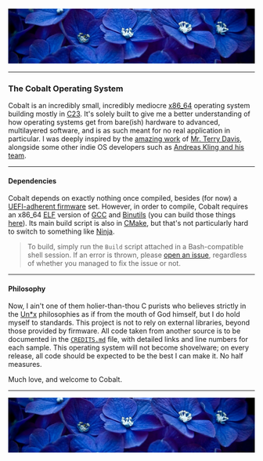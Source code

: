 ![top_banner](https://github.com/israfiel-a/israfiel-a/blob/main/cobalt-banner.jpg)

---

### The Cobalt Operating System
Cobalt is an incredibly small, incredibly mediocre [x86_64](https://en.wikipedia.org/wiki/X86-64) operating system building mostly in [C23](https://en.wikipedia.org/wiki/C23_(C_standard_revision)). It's solely built to give me a better understanding of how operating systems get from bare(ish) hardware to advanced, multilayered software, and is as such meant for no real application in particular. I was deeply inspired by the [amazing work](https://templeos.org/) of [Mr. Terry Davis](https://en.wikipedia.org/wiki/Terry_A._Davis), alongside some other indie OS developers such as [Andreas Kling and his team](https://en.wikipedia.org/wiki/SerenityOS).

---

#### Dependencies
Cobalt depends on exactly nothing once compiled, besides (for now) a [UEFI-adherent firmware](https://en.wikipedia.org/wiki/UEFI) set. However, in order to compile, Cobalt requires an x86_64 [ELF](https://en.wikipedia.org/wiki/Executable_and_Linkable_Format) version of [GCC](https://gcc.gnu.org/) and [Binutils](https://www.gnu.org/software/binutils/) (you can build those things [here](https://wiki.osdev.org/GCC_Cross-Compiler)). Its main build script is also in [CMake](https://cmake.org/), but that's not particularly hard to switch to something like [Ninja](https://ninja-build.org/).

> To build, simply run the `Build` script attached in a Bash-compatible shell session. If an error is thrown, please [open an issue](https://github.com/israfiel-a/cobalt/issues), regardless of whether you managed to fix the issue or not.

---

#### Philosophy
Now, I ain't one of them holier-than-thou C purists who believes strictly in the [Un*x](https://en.wikipedia.org/wiki/Unix) philosophies as if from the mouth of God himself, but I do hold myself to standards. This project is not to rely on external libraries, beyond those provided by firmware. All code taken from another source is to be documented in the [`CREDITS.md`](./CREDITS.md) file, with detailed links and line numbers for each sample. This operating system will not become shovelware; on every release, all code should be expected to be the best I can make it. No half measures.

Much love, and welcome to Cobalt.

---

![bottom_banner](https://github.com/israfiel-a/israfiel-a/blob/main/cobalt-banner.jpg)